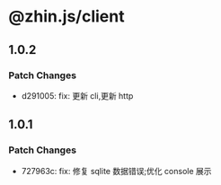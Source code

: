# @zhin.js/client

## 1.0.2

### Patch Changes

- d291005: fix: 更新 cli,更新 http

## 1.0.1

### Patch Changes

- 727963c: fix: 修复 sqlite 数据错误;优化 console 展示
